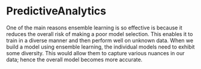 # PredictiveAnalytics
One of the main reasons ensemble learning is so effective is because it reduces the overall
risk of making a poor model selection. This enables it to train in a diverse manner and then
perform well on unknown data. When we build a model using ensemble learning, the
individual models need to exhibit some diversity. This would allow them to capture
various nuances in our data; hence the overall model becomes more accurate.